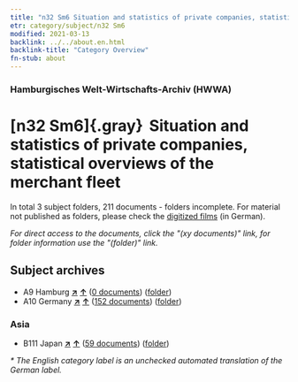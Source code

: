 ```yaml
---
title: "n32 Sm6 Situation and statistics of private companies, statistical overviews of the merchant fleet"
etr: category/subject/n32 Sm6
modified: 2021-03-13
backlink: ../../about.en.html
backlink-title: "Category Overview"
fn-stub: about
---
```


### Hamburgisches Welt-Wirtschafts-Archiv (HWWA)
# [n32 Sm6]{.gray}&#8201; Situation and statistics of private companies, statistical overviews of the merchant fleet&#160; 





In total 3 subject folders, 211 documents - folders incomplete.
For material not published as folders, please check the [digitized films](/film/h1_sh) (in German).

_For direct access to the documents, click the "(xy documents)" link, for folder information use the "(folder)" link._

## Subject archives


- A9 Hamburg [**&nearr;**](../../../geo/i/140905/about.en.html "Hamburg (all folders)") [**&uarr;**](../../../geo/about.en.html#A9 "Country category system") (<a href="https://pm20.zbw.eu/dfgview/sh/140905,145575" title="about: Hamburg : Situation and statistics of private companies, statistical overviews of the merchant fleet" target="_blank">0 documents</a>) ([folder](../../../../folder/sh/1409xx/140905/1455xx/145575/about.en.html))
- A10 Germany [**&nearr;**](../../../geo/i/126128/about.en.html "Germany (all folders)") [**&uarr;**](../../../geo/about.en.html#A10 "Country category system") (<a href="https://pm20.zbw.eu/dfgview/sh/126128,145575" title="about: Germany : Situation and statistics of private companies, statistical overviews of the merchant fleet" target="_blank">152 documents</a>) ([folder](../../../../folder/sh/1261xx/126128/1455xx/145575/about.en.html))

### Asia

- B111 Japan [**&nearr;**](../../../geo/i/141272/about.en.html "Japan (all folders)") [**&uarr;**](../../../geo/about.en.html#B111 "Country category system") (<a href="https://pm20.zbw.eu/dfgview/sh/141272,145575" title="about: Japan : Situation and statistics of private companies, statistical overviews of the merchant fleet" target="_blank">59 documents</a>) ([folder](../../../../folder/sh/1412xx/141272/1455xx/145575/about.en.html))


_* The English category label is an unchecked automated translation of the German label._

